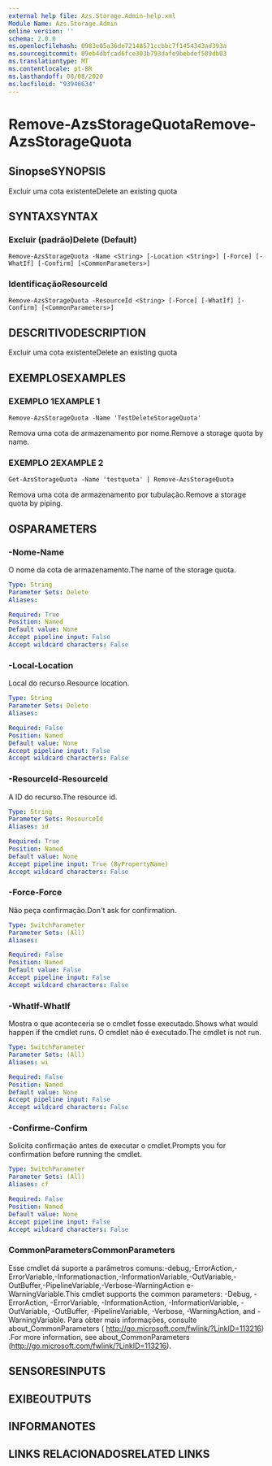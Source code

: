 ```yaml
---
external help file: Azs.Storage.Admin-help.xml
Module Name: Azs.Storage.Admin
online version: ''
schema: 2.0.0
ms.openlocfilehash: 0983e05a36de72148571ccbbc7f1454343ad393a
ms.sourcegitcommit: 09eb4dbfcad6fce303b793dafe9bebdef589db03
ms.translationtype: MT
ms.contentlocale: pt-BR
ms.lasthandoff: 08/08/2020
ms.locfileid: "93946634"
---
```

# <span data-ttu-id="34a02-101">Remove-AzsStorageQuota</span><span class="sxs-lookup"><span data-stu-id="34a02-101">Remove-AzsStorageQuota</span></span>

## <span data-ttu-id="34a02-102">Sinopse</span><span class="sxs-lookup"><span data-stu-id="34a02-102">SYNOPSIS</span></span>
<span data-ttu-id="34a02-103">Excluir uma cota existente</span><span class="sxs-lookup"><span data-stu-id="34a02-103">Delete an existing quota</span></span>

## <span data-ttu-id="34a02-104">SYNTAX</span><span class="sxs-lookup"><span data-stu-id="34a02-104">SYNTAX</span></span>

### <span data-ttu-id="34a02-105">Excluir (padrão)</span><span class="sxs-lookup"><span data-stu-id="34a02-105">Delete (Default)</span></span>
```
Remove-AzsStorageQuota -Name <String> [-Location <String>] [-Force] [-WhatIf] [-Confirm] [<CommonParameters>]
```

### <span data-ttu-id="34a02-106">Identificação</span><span class="sxs-lookup"><span data-stu-id="34a02-106">ResourceId</span></span>
```
Remove-AzsStorageQuota -ResourceId <String> [-Force] [-WhatIf] [-Confirm] [<CommonParameters>]
```

## <span data-ttu-id="34a02-107">DESCRITIVO</span><span class="sxs-lookup"><span data-stu-id="34a02-107">DESCRIPTION</span></span>
<span data-ttu-id="34a02-108">Excluir uma cota existente</span><span class="sxs-lookup"><span data-stu-id="34a02-108">Delete an existing quota</span></span>

## <span data-ttu-id="34a02-109">EXEMPLOS</span><span class="sxs-lookup"><span data-stu-id="34a02-109">EXAMPLES</span></span>

### <span data-ttu-id="34a02-110">EXEMPLO 1</span><span class="sxs-lookup"><span data-stu-id="34a02-110">EXAMPLE 1</span></span>
```
Remove-AzsStorageQuota -Name 'TestDeleteStorageQuota'
```

<span data-ttu-id="34a02-111">Remova uma cota de armazenamento por nome.</span><span class="sxs-lookup"><span data-stu-id="34a02-111">Remove a storage quota by name.</span></span>

### <span data-ttu-id="34a02-112">EXEMPLO 2</span><span class="sxs-lookup"><span data-stu-id="34a02-112">EXAMPLE 2</span></span>
```
Get-AzsStorageQuota -Name 'testquota' | Remove-AzsStorageQuota
```

<span data-ttu-id="34a02-113">Remova uma cota de armazenamento por tubulação.</span><span class="sxs-lookup"><span data-stu-id="34a02-113">Remove a storage quota by piping.</span></span>

## <span data-ttu-id="34a02-114">OS</span><span class="sxs-lookup"><span data-stu-id="34a02-114">PARAMETERS</span></span>

### <span data-ttu-id="34a02-115">-Nome</span><span class="sxs-lookup"><span data-stu-id="34a02-115">-Name</span></span>
<span data-ttu-id="34a02-116">O nome da cota de armazenamento.</span><span class="sxs-lookup"><span data-stu-id="34a02-116">The name of the storage quota.</span></span>

```yaml
Type: String
Parameter Sets: Delete
Aliases:

Required: True
Position: Named
Default value: None
Accept pipeline input: False
Accept wildcard characters: False
```

### <span data-ttu-id="34a02-117">-Local</span><span class="sxs-lookup"><span data-stu-id="34a02-117">-Location</span></span>
<span data-ttu-id="34a02-118">Local do recurso.</span><span class="sxs-lookup"><span data-stu-id="34a02-118">Resource location.</span></span>

```yaml
Type: String
Parameter Sets: Delete
Aliases:

Required: False
Position: Named
Default value: None
Accept pipeline input: False
Accept wildcard characters: False
```

### <span data-ttu-id="34a02-119">-ResourceId</span><span class="sxs-lookup"><span data-stu-id="34a02-119">-ResourceId</span></span>
<span data-ttu-id="34a02-120">A ID do recurso.</span><span class="sxs-lookup"><span data-stu-id="34a02-120">The resource id.</span></span>

```yaml
Type: String
Parameter Sets: ResourceId
Aliases: id

Required: True
Position: Named
Default value: None
Accept pipeline input: True (ByPropertyName)
Accept wildcard characters: False
```

### <span data-ttu-id="34a02-121">-Force</span><span class="sxs-lookup"><span data-stu-id="34a02-121">-Force</span></span>
<span data-ttu-id="34a02-122">Não peça confirmação.</span><span class="sxs-lookup"><span data-stu-id="34a02-122">Don't ask for confirmation.</span></span>

```yaml
Type: SwitchParameter
Parameter Sets: (All)
Aliases:

Required: False
Position: Named
Default value: False
Accept pipeline input: False
Accept wildcard characters: False
```

### <span data-ttu-id="34a02-123">-WhatIf</span><span class="sxs-lookup"><span data-stu-id="34a02-123">-WhatIf</span></span>
<span data-ttu-id="34a02-124">Mostra o que aconteceria se o cmdlet fosse executado.</span><span class="sxs-lookup"><span data-stu-id="34a02-124">Shows what would happen if the cmdlet runs.</span></span>
<span data-ttu-id="34a02-125">O cmdlet não é executado.</span><span class="sxs-lookup"><span data-stu-id="34a02-125">The cmdlet is not run.</span></span>

```yaml
Type: SwitchParameter
Parameter Sets: (All)
Aliases: wi

Required: False
Position: Named
Default value: None
Accept pipeline input: False
Accept wildcard characters: False
```

### <span data-ttu-id="34a02-126">-Confirme</span><span class="sxs-lookup"><span data-stu-id="34a02-126">-Confirm</span></span>
<span data-ttu-id="34a02-127">Solicita confirmação antes de executar o cmdlet.</span><span class="sxs-lookup"><span data-stu-id="34a02-127">Prompts you for confirmation before running the cmdlet.</span></span>

```yaml
Type: SwitchParameter
Parameter Sets: (All)
Aliases: cf

Required: False
Position: Named
Default value: None
Accept pipeline input: False
Accept wildcard characters: False
```

### <span data-ttu-id="34a02-128">CommonParameters</span><span class="sxs-lookup"><span data-stu-id="34a02-128">CommonParameters</span></span>
<span data-ttu-id="34a02-129">Esse cmdlet dá suporte a parâmetros comuns:-debug,-ErrorAction,-ErrorVariable,-Informationaction,-InformationVariable,-OutVariable,-OutBuffer,-PipelineVariable,-Verbose-WarningAction e-WarningVariable.</span><span class="sxs-lookup"><span data-stu-id="34a02-129">This cmdlet supports the common parameters: -Debug, -ErrorAction, -ErrorVariable, -InformationAction, -InformationVariable, -OutVariable, -OutBuffer, -PipelineVariable, -Verbose, -WarningAction, and -WarningVariable.</span></span> <span data-ttu-id="34a02-130">Para obter mais informações, consulte about_CommonParameters ( http://go.microsoft.com/fwlink/?LinkID=113216) .</span><span class="sxs-lookup"><span data-stu-id="34a02-130">For more information, see about_CommonParameters (http://go.microsoft.com/fwlink/?LinkID=113216).</span></span>

## <span data-ttu-id="34a02-131">SENSORES</span><span class="sxs-lookup"><span data-stu-id="34a02-131">INPUTS</span></span>

## <span data-ttu-id="34a02-132">EXIBE</span><span class="sxs-lookup"><span data-stu-id="34a02-132">OUTPUTS</span></span>

## <span data-ttu-id="34a02-133">INFORMA</span><span class="sxs-lookup"><span data-stu-id="34a02-133">NOTES</span></span>

## <span data-ttu-id="34a02-134">LINKS RELACIONADOS</span><span class="sxs-lookup"><span data-stu-id="34a02-134">RELATED LINKS</span></span>
